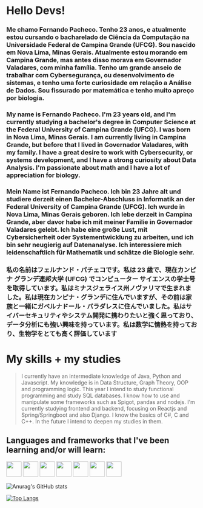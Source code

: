 # Hello Devs!
### Me chamo Fernando Pacheco. Tenho 23 anos, e atualmente estou cursando o bacharelado de Ciência da Computação na Universidade Federal de Campina Grande (UFCG). Sou nascido em Nova Lima, Minas Gerais. Atualmente estou morando em Campina Grande, mas antes disso morava em Governador Valadares, com minha família. Tenho um grande anseio de trabalhar com Cybersegurança, ou desenvolvimento de sistemas, e tenho uma forte curiosidade em relação a Análise de Dados. Sou fissurado por matemática e tenho muito apreço por biologia.

### My name is Fernando Pacheco. I'm 23 years old, and I'm currently studying a bachelor's degree in Computer Science at the Federal University of Campina Grande (UFCG). I was born in Nova Lima, Minas Gerais. I am currently living in Campina Grande, but before that I lived in Governador Valadares, with my family. I have a great desire to work with Cybersecurity, or systems development, and I have a strong curiosity about Data Analysis. I'm passionate about math and I have a lot of appreciation for biology.

### Mein Name ist Fernando Pacheco. Ich bin 23 Jahre alt und studiere derzeit einen Bachelor-Abschluss in Informatik an der Federal University of Campina Grande (UFCG). Ich wurde in Nova Lima, Minas Gerais geboren. Ich lebe derzeit in Campina Grande, aber davor habe ich mit meiner Familie in Governador Valadares gelebt. Ich habe eine große Lust, mit Cybersicherheit oder Systementwicklung zu arbeiten, und ich bin sehr neugierig auf Datenanalyse. Ich interessiere mich leidenschaftlich für Mathematik und schätze die Biologie sehr.

### 私の名前はフェルナンド・パチェコです。私は 23 歳で、現在カンピナ グランデ連邦大学 (UFCG) でコンピューター サイエンスの学士号を取得しています。私はミナスジェライス州ノヴァリマで生まれました。私は現在カンピナ・グランデに住んでいますが、その前は家族と一緒にガベルナドール・バラダレスに住んでいました。私はサイバーセキュリティやシステム開発に携わりたいと強く思っており、データ分析にも強い興味を持っています。私は数学に情熱を持っており、生物学をとても高く評価しています

# My skills + my studies
> I currently have an intermediate knowledge of Java, Python and Javascript.  My knowledge is in Data Structure, Graph Theory, OOP and programming logic. This year I intend to study functional programming and study SQL databases. I know how to use and manipulate some frameworks such as Spigot, pandas and nodejs. I'm currently studying frontend and backend, focusing on Reactjs and Spring/Springboot and also Django. I know the basics of C#, C and C++. In the future I intend to deepen my studies in them.
## Languages and frameworks that I've been learning and/or will learn:
<div>
<img src="https://cdn.jsdelivr.net/gh/devicons/devicon/icons/python/python-original.svg" widhth="40" height="40" /> <img src="https://cdn.jsdelivr.net/gh/devicons/devicon/icons/java/java-original.svg" width="40" height="40"/> <img src="https://cdn.jsdelivr.net/gh/devicons/devicon/icons/csharp/csharp-original.svg" width="40" height="40" /> <img src="https://cdn.jsdelivr.net/gh/devicons/devicon/icons/pandas/pandas-original-wordmark.svg" widht="40" height="40" /> <img src="https://cdn.jsdelivr.net/gh/devicons/devicon/icons/jupyter/jupyter-original-wordmark.svg" width="40" height="40"/> <img src="https://cdn.jsdelivr.net/gh/devicons/devicon/icons/linux/linux-original.svg" height="40" width="40" /> <img src="https://cdn.jsdelivr.net/gh/devicons/devicon/icons/unity/unity-original.svg" height="40" widht="40" />

![Anurag's GitHub stats](https://github-readme-stats.vercel.app/api?username=fernandogentilp&theme=algolia&show_icons=true)

[![Top Langs](https://github-readme-stats.vercel.app/api/top-langs/?username=fernandogentilp&hide_progress=false)](https://github.com/anuraghazra/github-readme-stats)



           
          
